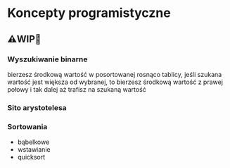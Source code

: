 # Koncepty programistyczne
⚠️WIP🚧
---
### Wyszukiwanie binarne
bierzesz środkową wartość w posortowanej rosnąco tablicy, jeśli szukana wartość jest większa od wybranej, to bierzesz środkową wartość z prawej połowy i tak dalej aż trafisz na szukaną wartość
### Sito arystotelesa
### Sortowania
 - bąbelkowe
 - wstawianie
 - quicksort
